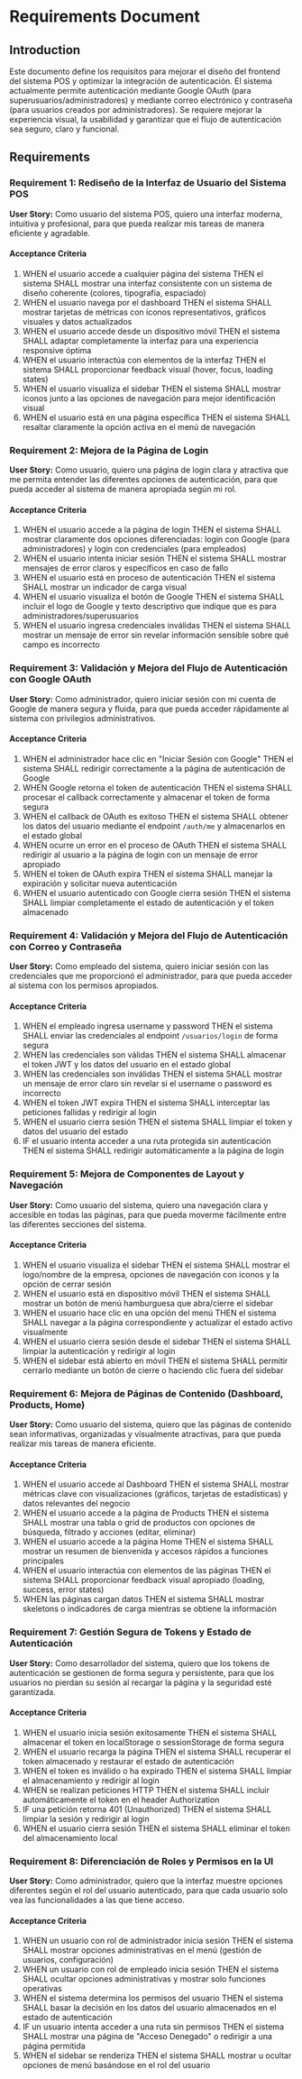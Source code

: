 # Requirements Document

## Introduction

Este documento define los requisitos para mejorar el diseño del frontend del sistema POS y optimizar la integración de autenticación. El sistema actualmente permite autenticación mediante Google OAuth (para superusuarios/administradores) y mediante correo electrónico y contraseña (para usuarios creados por administradores). Se requiere mejorar la experiencia visual, la usabilidad y garantizar que el flujo de autenticación sea seguro, claro y funcional.

## Requirements

### Requirement 1: Rediseño de la Interfaz de Usuario del Sistema POS

**User Story:** Como usuario del sistema POS, quiero una interfaz moderna, intuitiva y profesional, para que pueda realizar mis tareas de manera eficiente y agradable.

#### Acceptance Criteria

1. WHEN el usuario accede a cualquier página del sistema THEN el sistema SHALL mostrar una interfaz consistente con un sistema de diseño coherente (colores, tipografía, espaciado)
2. WHEN el usuario navega por el dashboard THEN el sistema SHALL mostrar tarjetas de métricas con iconos representativos, gráficos visuales y datos actualizados
3. WHEN el usuario accede desde un dispositivo móvil THEN el sistema SHALL adaptar completamente la interfaz para una experiencia responsive óptima
4. WHEN el usuario interactúa con elementos de la interfaz THEN el sistema SHALL proporcionar feedback visual (hover, focus, loading states)
5. WHEN el usuario visualiza el sidebar THEN el sistema SHALL mostrar iconos junto a las opciones de navegación para mejor identificación visual
6. WHEN el usuario está en una página específica THEN el sistema SHALL resaltar claramente la opción activa en el menú de navegación

### Requirement 2: Mejora de la Página de Login

**User Story:** Como usuario, quiero una página de login clara y atractiva que me permita entender las diferentes opciones de autenticación, para que pueda acceder al sistema de manera apropiada según mi rol.

#### Acceptance Criteria

1. WHEN el usuario accede a la página de login THEN el sistema SHALL mostrar claramente dos opciones diferenciadas: login con Google (para administradores) y login con credenciales (para empleados)
2. WHEN el usuario intenta iniciar sesión THEN el sistema SHALL mostrar mensajes de error claros y específicos en caso de fallo
3. WHEN el usuario está en proceso de autenticación THEN el sistema SHALL mostrar un indicador de carga visual
4. WHEN el usuario visualiza el botón de Google THEN el sistema SHALL incluir el logo de Google y texto descriptivo que indique que es para administradores/superusuarios
5. WHEN el usuario ingresa credenciales inválidas THEN el sistema SHALL mostrar un mensaje de error sin revelar información sensible sobre qué campo es incorrecto

### Requirement 3: Validación y Mejora del Flujo de Autenticación con Google OAuth

**User Story:** Como administrador, quiero iniciar sesión con mi cuenta de Google de manera segura y fluida, para que pueda acceder rápidamente al sistema con privilegios administrativos.

#### Acceptance Criteria

1. WHEN el administrador hace clic en "Iniciar Sesión con Google" THEN el sistema SHALL redirigir correctamente a la página de autenticación de Google
2. WHEN Google retorna el token de autenticación THEN el sistema SHALL procesar el callback correctamente y almacenar el token de forma segura
3. WHEN el callback de OAuth es exitoso THEN el sistema SHALL obtener los datos del usuario mediante el endpoint `/auth/me` y almacenarlos en el estado global
4. WHEN ocurre un error en el proceso de OAuth THEN el sistema SHALL redirigir al usuario a la página de login con un mensaje de error apropiado
5. WHEN el token de OAuth expira THEN el sistema SHALL manejar la expiración y solicitar nueva autenticación
6. WHEN el usuario autenticado con Google cierra sesión THEN el sistema SHALL limpiar completamente el estado de autenticación y el token almacenado

### Requirement 4: Validación y Mejora del Flujo de Autenticación con Correo y Contraseña

**User Story:** Como empleado del sistema, quiero iniciar sesión con las credenciales que me proporcionó el administrador, para que pueda acceder al sistema con los permisos apropiados.

#### Acceptance Criteria

1. WHEN el empleado ingresa username y password THEN el sistema SHALL enviar las credenciales al endpoint `/usuarios/login` de forma segura
2. WHEN las credenciales son válidas THEN el sistema SHALL almacenar el token JWT y los datos del usuario en el estado global
3. WHEN las credenciales son inválidas THEN el sistema SHALL mostrar un mensaje de error claro sin revelar si el username o password es incorrecto
4. WHEN el token JWT expira THEN el sistema SHALL interceptar las peticiones fallidas y redirigir al login
5. WHEN el usuario cierra sesión THEN el sistema SHALL limpiar el token y datos del usuario del estado
6. IF el usuario intenta acceder a una ruta protegida sin autenticación THEN el sistema SHALL redirigir automáticamente a la página de login

### Requirement 5: Mejora de Componentes de Layout y Navegación

**User Story:** Como usuario del sistema, quiero una navegación clara y accesible en todas las páginas, para que pueda moverme fácilmente entre las diferentes secciones del sistema.

#### Acceptance Criteria

1. WHEN el usuario visualiza el sidebar THEN el sistema SHALL mostrar el logo/nombre de la empresa, opciones de navegación con iconos y la opción de cerrar sesión
2. WHEN el usuario está en dispositivo móvil THEN el sistema SHALL mostrar un botón de menú hamburguesa que abra/cierre el sidebar
3. WHEN el usuario hace clic en una opción del menú THEN el sistema SHALL navegar a la página correspondiente y actualizar el estado activo visualmente
4. WHEN el usuario cierra sesión desde el sidebar THEN el sistema SHALL limpiar la autenticación y redirigir al login
5. WHEN el sidebar está abierto en móvil THEN el sistema SHALL permitir cerrarlo mediante un botón de cierre o haciendo clic fuera del sidebar

### Requirement 6: Mejora de Páginas de Contenido (Dashboard, Products, Home)

**User Story:** Como usuario del sistema, quiero que las páginas de contenido sean informativas, organizadas y visualmente atractivas, para que pueda realizar mis tareas de manera eficiente.

#### Acceptance Criteria

1. WHEN el usuario accede al Dashboard THEN el sistema SHALL mostrar métricas clave con visualizaciones (gráficos, tarjetas de estadísticas) y datos relevantes del negocio
2. WHEN el usuario accede a la página de Products THEN el sistema SHALL mostrar una tabla o grid de productos con opciones de búsqueda, filtrado y acciones (editar, eliminar)
3. WHEN el usuario accede a la página Home THEN el sistema SHALL mostrar un resumen de bienvenida y accesos rápidos a funciones principales
4. WHEN el usuario interactúa con elementos de las páginas THEN el sistema SHALL proporcionar feedback visual apropiado (loading, success, error states)
5. WHEN las páginas cargan datos THEN el sistema SHALL mostrar skeletons o indicadores de carga mientras se obtiene la información

### Requirement 7: Gestión Segura de Tokens y Estado de Autenticación

**User Story:** Como desarrollador del sistema, quiero que los tokens de autenticación se gestionen de forma segura y persistente, para que los usuarios no pierdan su sesión al recargar la página y la seguridad esté garantizada.

#### Acceptance Criteria

1. WHEN el usuario inicia sesión exitosamente THEN el sistema SHALL almacenar el token en localStorage o sessionStorage de forma segura
2. WHEN el usuario recarga la página THEN el sistema SHALL recuperar el token almacenado y restaurar el estado de autenticación
3. WHEN el token es inválido o ha expirado THEN el sistema SHALL limpiar el almacenamiento y redirigir al login
4. WHEN se realizan peticiones HTTP THEN el sistema SHALL incluir automáticamente el token en el header Authorization
5. IF una petición retorna 401 (Unauthorized) THEN el sistema SHALL limpiar la sesión y redirigir al login
6. WHEN el usuario cierra sesión THEN el sistema SHALL eliminar el token del almacenamiento local

### Requirement 8: Diferenciación de Roles y Permisos en la UI

**User Story:** Como administrador, quiero que la interfaz muestre opciones diferentes según el rol del usuario autenticado, para que cada usuario solo vea las funcionalidades a las que tiene acceso.

#### Acceptance Criteria

1. WHEN un usuario con rol de administrador inicia sesión THEN el sistema SHALL mostrar opciones administrativas en el menú (gestión de usuarios, configuración)
2. WHEN un usuario con rol de empleado inicia sesión THEN el sistema SHALL ocultar opciones administrativas y mostrar solo funciones operativas
3. WHEN el sistema determina los permisos del usuario THEN el sistema SHALL basar la decisión en los datos del usuario almacenados en el estado de autenticación
4. IF un usuario intenta acceder a una ruta sin permisos THEN el sistema SHALL mostrar una página de "Acceso Denegado" o redirigir a una página permitida
5. WHEN el sidebar se renderiza THEN el sistema SHALL mostrar u ocultar opciones de menú basándose en el rol del usuario
